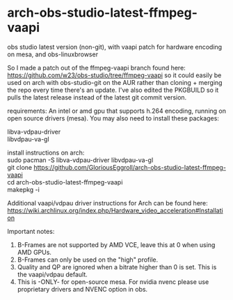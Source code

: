 # arch-obs-studio-latest-ffmpeg-vaapi
obs studio latest version (non-git), with vaapi patch for hardware encoding on mesa, and obs-linuxbrowser

So I made a patch out of the ffmpeg-vaapi branch found here: https://github.com/w23/obs-studio/tree/ffmpeg-vaapi so it could easily be used on arch with obs-studio-git on the AUR rather than cloning + merging the repo every time there's an update. I've also edited the PKGBUILD so it pulls the latest release instead of the latest git commit version. 

requirements:
An intel or amd gpu that supports h.264 encoding, running on open source drivers (mesa). You may also need to install these packages:

libva-vdpau-driver  
libvdpau-va-gl  

install instructions on arch:  
sudo pacman -S libva-vdpau-driver libvdpau-va-gl  
git clone https://github.com/GloriousEggroll/arch-obs-studio-latest-ffmpeg-vaapi  
cd arch-obs-studio-latest-ffmpeg-vaapi  
makepkg -i  

Additional vaapi/vdpau driver instructions for Arch can be found here:  
https://wiki.archlinux.org/index.php/Hardware_video_acceleration#Installation  

Important notes:  
1. B-Frames are not supported by AMD VCE, leave this at 0 when using AMD GPUs.  
2. B-Frames can only be used on the "high" profile.  
3. Quality and QP are ignored when a bitrate higher than 0 is set. This is the vaapi/vdpau default.  
4. This is -ONLY- for open-source mesa. For nvidia nvenc please use proprietary drivers and NVENC option in obs.  
